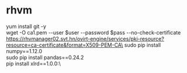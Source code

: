 # rhvm
yum install git -y\
wget -O ca1.pem --user $user --password $pass --no-check-certificate  https://rhvmanager02.svt.hn/ovirt-engine/services/pki-resource?resource=ca-certificate&format=X509-PEM-CA\
sudo pip install numpy==1.12.0\
sudo pip install pandas==0.24.2\
pip install xlrd==1.0.0:\

